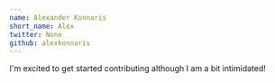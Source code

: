 ```yaml
---
name: Alexander Konnaris
short_name: Alex
twitter: None
github: alexkonnaris
---
```


I'm excited to get started contributing although I am a bit intimidated!
